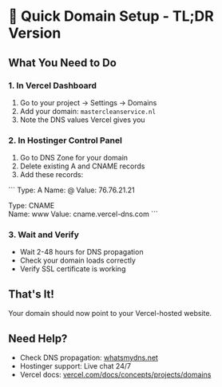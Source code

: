 # 🚀 Quick Domain Setup - TL;DR Version

## What You Need to Do

### 1. In Vercel Dashboard
1. Go to your project → Settings → Domains
2. Add your domain: `mastercleanservice.nl`
3. Note the DNS values Vercel gives you

### 2. In Hostinger Control Panel
1. Go to DNS Zone for your domain
2. Delete existing A and CNAME records
3. Add these records:

\`\`\`
Type: A
Name: @
Value: 76.76.21.21

Type: CNAME  
Name: www
Value: cname.vercel-dns.com
\`\`\`

### 3. Wait and Verify
- Wait 2-48 hours for DNS propagation
- Check your domain loads correctly
- Verify SSL certificate is working

## That's It!
Your domain should now point to your Vercel-hosted website.

## Need Help?
- Check DNS propagation: [whatsmydns.net](https://whatsmydns.net)
- Hostinger support: Live chat 24/7
- Vercel docs: [vercel.com/docs/concepts/projects/domains](https://vercel.com/docs/concepts/projects/domains)
